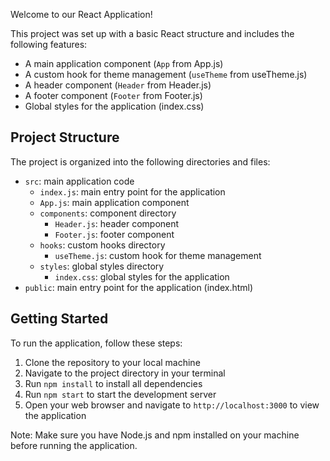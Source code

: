 Welcome to our React Application!

This project was set up with a basic React structure and includes the following features:

* A main application component (`App` from App.js)
* A custom hook for theme management (`useTheme` from useTheme.js)
* A header component (`Header` from Header.js)
* A footer component (`Footer` from Footer.js)
* Global styles for the application (index.css)

## Project Structure

The project is organized into the following directories and files:

* `src`: main application code
	+ `index.js`: main entry point for the application
	+ `App.js`: main application component
	+ `components`: component directory
		- `Header.js`: header component
		- `Footer.js`: footer component
	+ `hooks`: custom hooks directory
		- `useTheme.js`: custom hook for theme management
	+ `styles`: global styles directory
		- `index.css`: global styles for the application
* `public`: main entry point for the application (index.html)

## Getting Started

To run the application, follow these steps:

1. Clone the repository to your local machine
2. Navigate to the project directory in your terminal
3. Run `npm install` to install all dependencies
4. Run `npm start` to start the development server
5. Open your web browser and navigate to `http://localhost:3000` to view the application

Note: Make sure you have Node.js and npm installed on your machine before running the application.